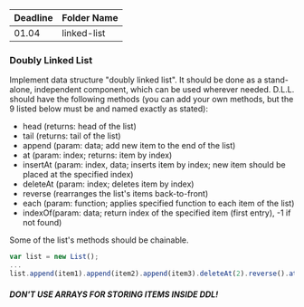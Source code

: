 Deadline         | Folder Name
-----------------|---------
01.04            | linked-list

### Doubly Linked List
Implement data structure "doubly linked list". It should be done as a stand-alone, independent component, which can be used wherever needed. D.L.L. should have the following methods (you can add your own methods, but the 9 listed below must be and named exactly as stated):
* head (returns: head of the list)
* tail (returns: tail of the list)
* append (param: data; add new item to the end of the list)
* at (param: index; returns: item by index)
* insertAt (param: index, data; inserts item by index; new item should be placed at the specified index)
* deleteAt (param: index; deletes item by index)
* reverse (rearranges the list's items back-to-front)
* each (param: function; applies specified function to each item of the list)
* indexOf(param: data; return index of the specified item (first entry), -1 if not found)

Some of the list's methods should be chainable.
```javascript
var list = new List();
...
list.append(item1).append(item2).append(item3).deleteAt(2).reverse().at(0)
```
##### DON'T USE ARRAYS FOR STORING ITEMS INSIDE DDL!
